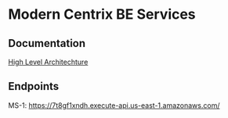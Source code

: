 # Modern Centrix BE Services

## Documentation

[High Level Architechture](https://viewer.diagrams.net/?tags=%7B%7D&highlight=0000ff&edit=_blank&layers=1&nav=1&title=ModernCentrix-HighLevelArchitecture.drawio#R7V1pc6LMFv41Vt07VUmxqx9RjJIRTKKJ0S%2B3EAigIL6A66%2B%2Fp9lUGhMzE7e3mJoZ6abp5Tmnnz69cCjRdWfV9JSZKbmabpcoQluVaKFEUSRBV%2BAHxayjGI4sRxGGZ2lxom1E19royZNx7NzSdH8vYeC6dmDN9iNVdzrV1WAvTvE8d7mf7MO190udKYaORXRVxcZj%2B5YWmFFshSpv41u6ZZhJySRXje44SpI4bolvKpq73ImiGyW67rluEF05q7puI%2FASXPrium%2B3J1zz8dn%2FR3mt%2Fe7Jb3dRZg%2FfeSRtgqdPgz%2FOWvXMsdFs8W2xNb77x%2B%2F3h%2BNK%2FAixUOx5jFd3PlNGiq%2FHbQ7WCZD%2B0nJsZQqhmqmo5tzTm8oMbjEQcWQF44YsdC%2FQVzviiSvc1F1HD7w1JInvcnH9Yt0j6Ti83EqSJuI4c1eKbBypxNpjpFlvEYKLGKRvAEZigD25vuGBhmN4mcoMXapr25pqukcDTkvTCvTuTFHRjaWH8KuZgQM1EEi4HLlzSKm1R2mEok4MD8V25gFko8fxftTNSPY4YXwq%2BqOFQe8Lg8FlweWIonIqSVAMJgp%2BDjWhiK7uLSwV12AvghcCxNeyOBusFLGPK4vjWq7guHKnwpXBOUGo3RyqJEleFarpILIFTtdgoIqDUzck1n0sXS8wXcOdKnbbdWcxgmM9CNbxMKvMA3cfX32q8WjQ3GbpB4oXxOlJIkqSBJEA4LahB0%2B6Z0FDdQ%2BJzpoasXTCh5MMVVvxfUvtmdY0ufVg2Tslx6GoEADtHQXu2SQ4SFNCQFjtphTWceh7AwlCcN%2ByCBvzmRgOaI2n20pgLfZzy1OC%2BNEn14IKptrGkBluZLn9LHx37ql6%2FNTuIJ3JiKuwexnRWYWMxZXNCGSkrHeSzVAC%2F3CFs%2BUkFd6qeJTjVuFTsI7qA%2F8Tm%2FPG4P33a0t6V5vsevG7qd2R1Kd9YKvujW3s33eJD3ea6n81Dtdd2%2FXCGtAPDwT82VVZcldhd%2FT3gMrqKyt437neeQpC24dQYF%2FNMfU9Vu8jbfrMSmGO7Q%2FMSfoDnTHc0tnAF2qMZcRWMxZguXpUx%2Fpuf2DL%2BRX%2Bqf7wCRntjbRS%2Fe6hgZuSFzC9WeZr25uq5hh8qUH%2B87Y3bvGVKE5xkI0xHfnop%2B0aMDpRDy%2B6YfkwnN1JOXCexWKhvo04%2FaUdWMmBm6VOhTaLoc3PZjaq8O2CSpaPRPVkOlzGUK27zkyZojoLim%2BOXMXTbgtjspLRXOqyGFNUruZaqhJS%2Fr8E5YurMourMh%2FiSfAzC0NV16xAGdl63fdf5na4Inj%2FC80j4mUSywkX8moIEJCU3VZGuv3k%2BlZguTDfEEZuELjOTgLetgx0I0B2YE3xZ9Hq4Ye1QrKrhfnxSSyRxMC1pgRKieajIPXgL4wSVVuBRKn6U0umhusaM%2Bqv5uqGsJTWC6EK7qJNa7S2ZmlpzS5UR11IY34p1asbzVEtsWUGoya76UwHVdExCa1V23SsykJz3sZaszFX%2BpXFyHmYj9aioVH2RGsaVXHcYNvjCSkJkI%2BgUtJ4sun0nkkJ0ijNt9mQMomnrriSLHjGsW2NeFzoAmFJdX4pCoee5VF6aMujJTODnv8IrSH0%2FsoWWy%2Bs2nytitMXW289Lwa0vBHHjCPSptlZTuYq%2FbzUqeFs1Fxy4uZ53RHeHLlF7N5fpfepB3tAPTqD9%2FR%2BpU1H5TxZg7HebJTrvdVy8P7iik3ZH7zLm6fu40YTeEtsPlfFCUGJwtCXuvxaCX%2BJdbvXCKSJQevQ2qFj%2ByNoaVqPurj4PN9Gki%2FdHr%2BuROFFlIklKsPtNJcByn8v36T%2B3a%2FyTeu7ki2Gldc8NRIacxnVdyySPaEBZdTcdk%2FmRKvmKP2VDxIby4LIyP0BIVqVPUnUTJC7MaBWpkpLIAmZkLpQK6hRr9egQJ40qrHUWK5COTrGZiRI807vNZAtYtUePzPtnjiXxm97pQ36b%2BOBMzSPKK2elCZCroYhOwgbhhSFMFdJWkMbu1HJfykHwGfChK1pLjeoZe3eEOEkgfZGGAqGIVnMWn534ZlQr6qiJZvDvmwNnYbV3sS6uVkuVHo4fULLEeHfM9Itm5kQ5Ji%2FTA7bJquSP8%2B2VdxwEIBu7wqyLci2INuCbG%2BZbLN7ICR5abat4LatUBi3Bd8WfFvw7b%2BPb89p3eZuDeErNiWKs4N4u2aPbLl%2F5m5y4y46CMFDArI6W4WQEdtDE3dqtM%2BD7nvG6D8UywIPQiC9YMn%2Fhg8lmcKVgX5%2FkUn50JyoCtENjPoB8WB%2FScgPPHeiJ1tM8Tbsh2XbmSgl5ngVpKt7OeTvWJoW7oHlrUHtr1Idu8l1QFGOVrLDq1McrkF0jgZlN4J%2BTIMqOYPyyfcWt9vc39szPHpPMtlbTPcT0030i%2B0tUnQJ21vMlUg5X2G%2Bt7X43Y08KrNKWmEyp%2BK%2BSs9RGVU8xUb454dBblRZL6F4uQnL9CU0j85sIXMV6lPN%2ByL9iTSPvoTmnUWDfvwQA5U51EMzmbHr2EMM2YyYbEYHDjH82DkDGrOupPpd7TrOGZTZfGx2jxlwLG5IMCc7ZsDgxzJefd276PnHVITHm%2FgZXC98moDBLfzojIanhGsgsbU98hJD%2B8bgJtkrwxvv8%2FHpjRsHOqPXefOO8wKNH0qqK7Y%2B1W4f6qxOXxxrDmfml26xJFssyRZLssWS7HUtyX6fbDOGMEnkLKjR9zSN8y11Kks44ftdS7jg24JvC74t%2BPbW%2BZa5QrrF52z1gm4Lui3otqDbW6fbrHmbsugl%2BRZfk%2BQLvi34tuDbgm9vnW%2BZi9Jt7t4z%2FgJDj%2Bqed5H8jw4%2BHThNcGCRPF0RP8Mief4WP75IHuJcDGvFsFYMa8Wwdr5h7RRsW67c08we4dI5W%2B3nHtpyPFM8WMCxtz64Udc2tuE%2BKSKci8GtGNyKwa0Y3G56cMvM2ejE9e7uwMbdc%2BWcge1kJ244jHBTB7F1qsQXvFvwbsG7Be9eZq3sZ06gkxkfg6lXu4u9fH7gvP7dk%2Beu1gXdfk634hK6jTvs21Ol9Yzol2jDP2nDrzo9oEO43xGeWTmHbtuobOGZ6fQmFKQj5J5EdYTGWto0DKiXIfWe5%2FBvIwEty2NExzwjCxNqh2ArKv3Cjpqvhtayl8MeyLn5xmj16hg6p5V2qi4LnahWjjqemxJJhz5AxJsB1em%2FOPI4qKYdH2HUsv1hb6fs5gOh1GvjUfNhgzBGZA9YTKDTylIP6t9lCHnzaMpABp0uTwKJsqIA8XUeyPQZ3UedNpD6DSBYHmhKncOwY0RDER%2BEeTSNJaQxIE38%2FOtc7k3iNA1DriMKG3IjlLbXmEtObrogTufDgGAcKM9Iy0Npew%2B59W73onoDkR1LWiv0nFRnVrLwaAIZLmWLB%2FLiqW2eUgCktZEbBsQ3VtoYiHNjIlIL6yk5yzAe0s2l9wGQoMR0BS03L1GI84J2DFB6YWDE6aI2dvlNSMybFxcRM%2BQXpu%2B8Ltc75QVwb4XSQrlrzULEK7FdobHJz5NI8kRyAKwZqtOE%2Bo4HUB8g5XEjrluoExTkG95ThFptNxy3AclrGcpPGKx3cX6K%2Bin08XPSdda3bN4bQ7l0XTmVjYz7wcvh6Gvw9R2%2FZ4b7%2BuZKf%2BPrO35JOXkt%2BXgHyD%2F2aih77KuhScLMO4Y%2F%2Fu5gOne7PofgP%2F12IYfv66UvwGR6wSXeL2Qy1h2b4zaTzOOL031DpIzv0KWIXfYzC6ksj2fj6%2FrMQjnnCGUKbYmCTkiHxFgsWxTLFsWyRbFsccPLFkzGQT%2BXM7Cd1YcT%2FrJQC0qFmLa%2BCD8qx3sqGrbUAPDB2Pfq%2FChRqeeKuJKHJPTnDioOeOM6%2FksLJ5Ikbp8kO9kmuXWEteefS03deWxdadEfH6Fjj52or%2F14Udxshfvjkt1A938d9MmVRuP1mx2o8HEOxbCKkPfIkGCIF93RnRGoG0jf1sPv5REzz11YGrqaKg76Ihzx4aIEH15UJJghfmSGRN%2BsiP4PwZt%2BWJ6DRAld5P7rZu406se6kZ%2FOBtltqBfORdHXq%2FJ7jwu94cMOp4wm9DJ9%2BmWPOlUnqmY6UZ4%2FsryzCvTJehFuivaQcEDFkZk%2F03XV%2FIMZ0s8jl50hlXOgO90MKRc6%2FDhNDnQnnSp9AfNhgV%2FhTOmwd7bMKdGnUnGQppgZFTOjYmZ0PQdp%2FmRAy8yMKjlce9aZEYmfouH76Eh%2BF3fHdwkLILOjUs2ZgJB5ttPpDAASX1S%2B0u8s%2F4mhEOnD4QMJ2Q0uTBqn%2BtByvm9mCpNFfOjWD1wvHIgJ%2F8pMsS8Qzli8HI7wWW0xEv%2FaAGKGwhYrbLHCFitssVu2xUgqY4tVuMvaYl98iP3kvrf3v4e%2B9bb9U47iqRv0FB%2BNf397COO7DrvJ7DRh31X8dx1wQ9Bz0VrxNjlYOKbkajpK8X8%3D "High level architecture")

## Endpoints

MS-1: https://7t8gf1xndh.execute-api.us-east-1.amazonaws.com/
